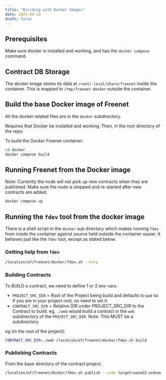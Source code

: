 ```yaml
---
title: "Building with Docker Images"
date: 2025-04-13
draft: false
---
```


## Prerequisites

Make sure docker is installed and working, and has the `docker compose` command.

## Contract DB Storage

The docker image stores its data at `/root/.local/share/freenet` inside the container. This is
mapped to `/tmp/freenet-docker` outside the container.

## Build the base Docker image of Freenet

All the docker related files are in the `docker` subdirectory.

Requires that Docker be installed and working. Then, in the root directory of the repo:

To build the Docker Freenet container:

```sh
cd docker
docker compose build
```

## Running Freenet from the Docker image

Note: Currently the node will not pick up new contracts when they are published. Make sure the node
is stopped and re-started after new contracts are added.

```sh
docker compose up
```

## Running the `fdev` tool from the docker image

There is a shell script in the `docker` sub directory which makes running `fdev` from inside the
container against source held outside the container easier. It behaves just like the `fdev` tool,
except as stated below.

### Getting help from `fdev`

```sh
/location/of/freenet/docker/fdev.sh --help
```

### Building Contracts

To BUILD a contract, we need to define 1 or 2 env vars:

- `PROJECT_SRC_DIR` = Root of the Project being build and defaults to `pwd` so if you are in your
  project root, no need to set it.
- `CONTRACT_SRC_DIR` = Relative DIR under PROJECT_SRC_DIR to the Contract to build. eg, `./web`
  would build a contract in the `web` subdirectory of the `PROJECT_SRC_DIR`. Note: This MUST be a
  subdirectory.

eg (in the root of the project):

```sh
CONTRACT_SRC_DIR=./web /location/of/freenet/docker/fdev.sh build
```

### Publishing Contracts

From the base directory of the contract project.

```sh
/location/of/freenet/docker/fdev.sh publish --code target/wasm32-unknown-unknown/release/freenet_microblogging_web.wasm --state web/build/freenet/contract-state
```
